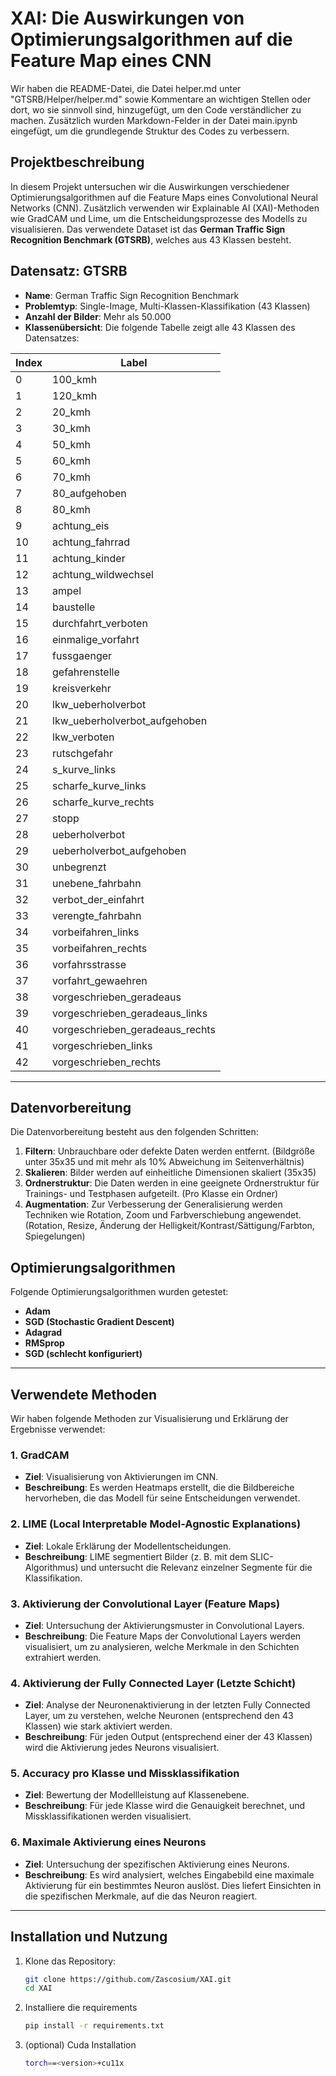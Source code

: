 # XAI: Die Auswirkungen von Optimierungsalgorithmen auf die Feature Map eines CNN
Wir haben die README-Datei, die Datei helper.md unter "GTSRB/Helper/helper.md" sowie Kommentare an wichtigen Stellen oder dort, wo sie sinnvoll sind, hinzugefügt, um den Code verständlicher zu machen. Zusätzlich wurden Markdown-Felder in der Datei main.ipynb eingefügt, um die grundlegende Struktur des Codes zu verbessern.

## Projektbeschreibung
In diesem Projekt untersuchen wir die Auswirkungen verschiedener Optimierungsalgorithmen auf die Feature Maps eines Convolutional Neural Networks (CNN). Zusätzlich verwenden wir Explainable AI (XAI)-Methoden wie GradCAM und Lime, um die Entscheidungsprozesse des Modells zu visualisieren. Das verwendete Dataset ist das **German Traffic Sign Recognition Benchmark (GTSRB)**, welches aus 43 Klassen besteht.

## Datensatz: GTSRB
- **Name**: German Traffic Sign Recognition Benchmark
- **Problemtyp**: Single-Image, Multi-Klassen-Klassifikation (43 Klassen)
- **Anzahl der Bilder**: Mehr als 50.000
- **Klassenübersicht**: Die folgende Tabelle zeigt alle 43 Klassen des Datensatzes:

| Index | Label                              |
|-------|------------------------------------|
| 0     | 100_kmh                            |
| 1     | 120_kmh                            |
| 2     | 20_kmh                             |
| 3     | 30_kmh                             |
| 4     | 50_kmh                             |
| 5     | 60_kmh                             |
| 6     | 70_kmh                             |
| 7     | 80_aufgehoben                      |
| 8     | 80_kmh                             |
| 9     | achtung_eis                        |
| 10    | achtung_fahrrad                    |
| 11    | achtung_kinder                     |
| 12    | achtung_wildwechsel                |
| 13    | ampel                              |
| 14    | baustelle                          |
| 15    | durchfahrt_verboten                |
| 16    | einmalige_vorfahrt                 |
| 17    | fussgaenger                        |
| 18    | gefahrenstelle                     |
| 19    | kreisverkehr                       |
| 20    | lkw_ueberholverbot                 |
| 21    | lkw_ueberholverbot_aufgehoben      |
| 22    | lkw_verboten                       |
| 23    | rutschgefahr                       |
| 24    | s_kurve_links                      |
| 25    | scharfe_kurve_links                |
| 26    | scharfe_kurve_rechts               |
| 27    | stopp                              |
| 28    | ueberholverbot                     |
| 29    | ueberholverbot_aufgehoben          |
| 30    | unbegrenzt                         |
| 31    | unebene_fahrbahn                   |
| 32    | verbot_der_einfahrt                |
| 33    | verengte_fahrbahn                  |
| 34    | vorbeifahren_links                 |
| 35    | vorbeifahren_rechts                |
| 36    | vorfahrsstrasse                    |
| 37    | vorfahrt_gewaehren                 |
| 38    | vorgeschrieben_geradeaus           |
| 39    | vorgeschrieben_geradeaus_links     |
| 40    | vorgeschrieben_geradeaus_rechts    |
| 41    | vorgeschrieben_links               |
| 42    | vorgeschrieben_rechts              |

---

## Datenvorbereitung
Die Datenvorbereitung besteht aus den folgenden Schritten:
1. **Filtern**: Unbrauchbare oder defekte Daten werden entfernt. (Bildgröße unter 35x35 und mit mehr als 10% Abweichung im Seitenverhältnis)
2. **Skalieren**: Bilder werden auf einheitliche Dimensionen skaliert (35x35)
3. **Ordnerstruktur**: Die Daten werden in eine geeignete Ordnerstruktur für Trainings- und Testphasen aufgeteilt. (Pro Klasse ein Ordner)
4. **Augmentation**: Zur Verbesserung der Generalisierung werden Techniken wie Rotation, Zoom und Farbverschiebung angewendet. (Rotation, Resize, Änderung der Helligkeit/Kontrast/Sättigung/Farbton, Spiegelungen)

## Optimierungsalgorithmen
Folgende Optimierungsalgorithmen wurden getestet:
- **Adam**
- **SGD (Stochastic Gradient Descent)**
- **Adagrad**
- **RMSprop**
- **SGD (schlecht konfiguriert)**

---

## Verwendete Methoden
Wir haben folgende Methoden zur Visualisierung und Erklärung der Ergebnisse verwendet:

### 1. GradCAM
- **Ziel**: Visualisierung von Aktivierungen im CNN.
- **Beschreibung**: Es werden Heatmaps erstellt, die die Bildbereiche hervorheben, die das Modell für seine Entscheidungen verwendet.

### 2. LIME (Local Interpretable Model-Agnostic Explanations)
- **Ziel**: Lokale Erklärung der Modellentscheidungen.
- **Beschreibung**: LIME segmentiert Bilder (z. B. mit dem SLIC-Algorithmus) und untersucht die Relevanz einzelner Segmente für die Klassifikation.

### 3. Aktivierung der Convolutional Layer (Feature Maps)
- **Ziel**: Untersuchung der Aktivierungsmuster in Convolutional Layers.
- **Beschreibung**: Die Feature Maps der Convolutional Layers werden visualisiert, um zu analysieren, welche Merkmale in den Schichten extrahiert werden.

### 4. Aktivierung der Fully Connected Layer (Letzte Schicht)
- **Ziel**: Analyse der Neuronenaktivierung in der letzten Fully Connected Layer, um zu verstehen, welche Neuronen (entsprechend den 43 Klassen) wie stark aktiviert werden.
- **Beschreibung**: Für jeden Output (entsprechend einer der 43 Klassen) wird die Aktivierung jedes Neurons visualisiert.

### 5. Accuracy pro Klasse und Missklassifikation
- **Ziel**: Bewertung der Modellleistung auf Klassenebene.
- **Beschreibung**: Für jede Klasse wird die Genauigkeit berechnet, und Missklassifikationen werden visualisiert.

### 6. Maximale Aktivierung eines Neurons
- **Ziel**: Untersuchung der spezifischen Aktivierung eines Neurons.
- **Beschreibung**: Es wird analysiert, welches Eingabebild eine maximale Aktivierung für ein bestimmtes Neuron auslöst. Dies liefert Einsichten in die spezifischen Merkmale, auf die das Neuron reagiert.
---

## Installation und Nutzung

1. Klone das Repository:
   ```bash
   git clone https://github.com/Zascosium/XAI.git
   cd XAI
2. Installiere die requirements
    ```bash
    pip install -r requirements.txt
3. (optional) Cuda Installation
    ```bash
    torch==<version>+cu11x